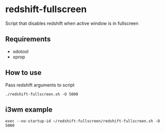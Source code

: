 # redshift-fullscreen
Script that disables redshift when active window is in fullscreen 

## Requirements 
- xdotool
- xprop

## How to use
Pass redshift arguments to script

```./redshift-fullscreen.sh -O 5000```

## i3wm example
```exec --no-startup-id ~/redshift-fullscreen/redshift-fullscreen.sh -O 5000```

